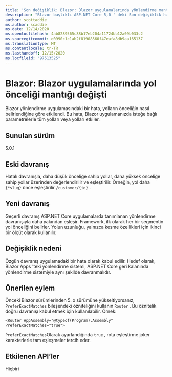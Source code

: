 ```yaml
---
title: 'Son değişiklik: Blazor: Blazor uygulamalarında yönlendirme mantığındaki değişiklikler'
description: "Blazor başlıklı ASP.NET Core 5,0 ' deki Son değişiklik hakkında bilgi edinin: Blazor uygulamalarında yönlendirme mantığındaki değişiklikler"
author: scottaddie
ms.author: scaddie
ms.date: 12/14/2020
ms.openlocfilehash: 4ab8289565c88b17eb204a11724bb12a09b033c2
ms.sourcegitcommit: d0990c1c1ab2f81908360f47eafa8db9aa165137
ms.translationtype: MT
ms.contentlocale: tr-TR
ms.lasthandoff: 12/15/2020
ms.locfileid: "97513525"
---
```

# <a name="blazor-route-precedence-logic-changed-in-blazor-apps"></a>Blazor: Blazor uygulamalarında yol önceliği mantığı değişti

Blazor yönlendirme uygulamasındaki bir hata, yolların önceliğin nasıl belirlendiğine göre etkilendi. Bu hata, Blazor uygulamanızda isteğe bağlı parametrelerle tüm yolları veya yolları etkiler.

## <a name="version-introduced"></a>Sunulan sürüm

5.0.1

## <a name="old-behavior"></a>Eski davranış

Hatalı davranışla, daha düşük önceliğe sahip yollar, daha yüksek önceliğe sahip yollar üzerinden değerlendirilir ve eşleştirilir. Örneğin, yol daha `{*slug}` önce eşleştirilir `/customer/{id}` .

## <a name="new-behavior"></a>Yeni davranış

Geçerli davranış ASP.NET Core uygulamalarda tanımlanan yönlendirme davranışıyla daha yakından eşleşir. Framework, ilk olarak her bir segmentin yol önceliğini belirler. Yolun uzunluğu, yalnızca kesme özellikleri için ikinci bir ölçüt olarak kullanılır.

## <a name="reason-for-change"></a>Değişiklik nedeni

Özgün davranış uygulamadaki bir hata olarak kabul edilir. Hedef olarak, Blazor Apps 'teki yönlendirme sistemi, ASP.NET Core geri kalanında yönlendirme sistemiyle aynı şekilde davranmalıdır.

## <a name="recommended-action"></a>Önerilen eylem

Önceki Blazor sürümlerinden 5. x sürümüne yükseltiyorsanız, `PreferExactMatches` bileşendeki özniteliğini kullanın `Router` . Bu öznitelik doğru davranışı kabul etmek için kullanılabilir. Örnek:

```razor
<Router AppAssembly="@typeof(Program).Assembly" PreferExactMatches="true">
```

`PreferExactMatches`Olarak ayarlandığında `true` , rota eşleştirme joker karakterlerle tam eşleşmeler tercih eder.

## <a name="affected-apis"></a>Etkilenen API’ler

Hiçbiri

<!--

## Category

ASP.NET Core

## Affected APIs

Not detectable via API analysis

-->

